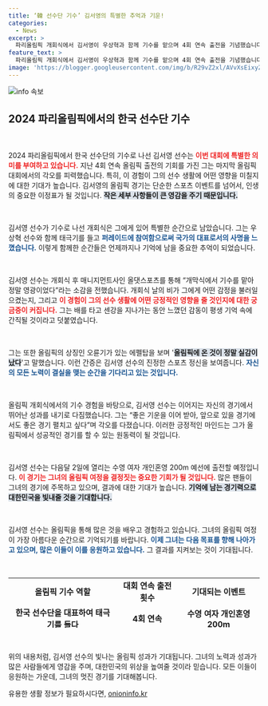```yaml
---
title: ‘韓 선수단 기수’ 김서영의 특별한 추억과 기운!
categories:
  - News
excerpt: >
  파리올림픽 개회식에서 김서영이 우상혁과 함께 기수를 맡으며 4회 연속 출전을 기념했습니다. 특별한 순간을 만끽하며 마지막 올림픽의 각오를 다졌습니다! 다음 달 2일, 그녀의 경기가 기대됩니다!
feature_text: >
  파리올림픽 개회식에서 김서영이 우상혁과 함께 기수를 맡으며 4회 연속 출전을 기념했습니다. 특별한 순간을 만끽하며 마지막 올림픽의 각오를 다졌습니다! 다음 달 2일, 그녀의 경기가 기대됩니다!
image: 'https://blogger.googleusercontent.com/img/b/R29vZ2xl/AVvXsEixyZcFfHzMRdzZMjFBmAUKJYCLCGyLL1o632UiGVXcaFdKo_bkvkuCioo0uUKlGfBVcT3P84aROyZIXSBEx3Aw5nCQ3pTgDom1WDC4m8eifvWiAmWEEVb4x6G_l8C0QH225ldMjyaFvpxGEBGNO37VmDTDMHGhJPq73UglMfDca1-0aw/s1600/blogspot.png'
---
```


<p><img src="https://blogger.googleusercontent.com/img/b/R29vZ2xl/AVvXsEixyZcFfHzMRdzZMjFBmAUKJYCLCGyLL1o632UiGVXcaFdKo_bkvkuCioo0uUKlGfBVcT3P84aROyZIXSBEx3Aw5nCQ3pTgDom1WDC4m8eifvWiAmWEEVb4x6G_l8C0QH225ldMjyaFvpxGEBGNO37VmDTDMHGhJPq73UglMfDca1-0aw/s1600/blogspot.png" alt="info 속보" /></p>

<h2 data-ke-size="size26">2024 파리올림픽에서의 한국 선수단 기수</h2>

<p data-ke-size="size16">&nbsp;</p>

<p>2024 파리올림픽에서 한국 선수단의 기수로 나선 김서영 선수는 <b><span style="color: #ee2323;">이번 대회에 특별한 의미를 부여하고 있습니다.</span></b> 지난 4회 연속 올림픽 출전의 기회를 가진 그는 마지막 올림픽 대회에서의 각오를 피력했습니다. 특히, 이 경험이 그의 선수 생활에 어떤 영향을 미칠지에 대한 기대가 높습니다. 김서영의 올림픽 경기는 단순한 스포츠 이벤트를 넘어서, 인생의 중요한 이정표가 될 것입니다. <b><span style="background-color: #21538527;">작은 세부 사항들이 큰 영감을 주기 때문입니다.</span></b> </p>

<p data-ke-size="size16">&nbsp;</p>

<p>김서영 선수가 기수로 나선 개회식은 그에게 있어 특별한 순간으로 남았습니다. 그는 우상혁 선수와 함께 태극기를 들고 <b><span style="color: #1a5490;">퍼레이드에 참여함으로써 국가의 대표로서의 사명을 느꼈습니다.</span></b> 이렇게 함께한 순간들은 언제까지나 기억에 남을 중요한 추억이 되었습니다.</p>

<p data-ke-size="size16">&nbsp;</p>

<p>김서영 선수는 개회식 후 매니지먼트사인 올댓스포츠를 통해 “개막식에서 기수를 맡아 정말 영광이었다”라는 소감을 전했습니다. 개회식 날의 비가 그에게 어떤 감정을 불러일으켰는지, 그리고 <b><span style="color: #ee2323;">이 경험이 그의 선수 생활에 어떤 긍정적인 영향을 줄 것인지에 대한 궁금증이 커집니다.</span></b> 그는 배를 타고 센강을 지나가는 동안 느꼈던 감동이 평생 기억 속에 간직될 것이라고 덧붙였습니다.</p>

<p data-ke-size="size16">&nbsp;</p>

<p>그는 또한 올림픽의 상징인 오륜기가 있는 에펠탑을 보며 '<b><span style="background-color: #21538527;">올림픽에 온 것이 정말 실감이 났다</span></b>'고 말했습니다. 이런 간증은 김서영 선수의 진정한 스포츠 정신을 보여줍니다. <b><span style="color: #1a5490;">자신의 모든 노력이 결실을 맺는 순간을 기다리고 있는 것입니다.</span></b></p>

<p data-ke-size="size16">&nbsp;</p>

<p>올림픽 개회식에서의 기수 경험을 바탕으로, 김서영 선수는 이어지는 자신의 경기에서 뛰어난 성과를 내기로 다짐했습니다. 그는 “좋은 기운을 이어 받아, 앞으로 있을 경기에서도 좋은 경기 펼치고 싶다”며 각오를 다졌습니다. 이러한 긍정적인 마인드는 그가 올림픽에서 성공적인 경기를 할 수 있는 원동력이 될 것입니다.</p>

<p data-ke-size="size16">&nbsp;</p>

<p>김서영 선수는 다음달 2일에 열리는 수영 여자 개인혼영 200m 예선에 출전할 예정입니다. <b><span style="color: #ee2323;">이 경기는 그녀의 올림픽 여정을 결정짓는 중요한 기회가 될 것입니다.</span></b> 많은 팬들이 그녀의 경기에 주목하고 있으며, 결과에 대한 기대가 높습니다. <b><span style="background-color: #21538527;">기억에 남는 경기력으로 대한민국을 빛내줄 것을 기대합니다.</span></b></p>

<p data-ke-size="size16">&nbsp;</p>

<p>김서영 선수는 올림픽을 통해 많은 것을 배우고 경험하고 있습니다. 그녀의 올림픽 여정이 가장 아름다운 순간으로 기억되기를 바랍니다. <b><span style="color: #1a5490;">이제 그녀는 다음 목표를 향해 나아가고 있으며, 많은 이들이 이를 응원하고 있습니다.</span></b> 그 결과를 지켜보는 것이 기대됩니다. </p>

<p data-ke-size="size16">&nbsp;</p>

<table style="width: 100%; border-collapse: collapse; height: 100px;">
    <tr>
        <td style="text-align: center; height: 17px;"><b>올림픽 기수 역할</b></td>
        <td style="text-align: center; height: 17px;"><b>대회 연속 출전 횟수</b></td>
        <td style="text-align: center; height: 17px;"><b>기대되는 이벤트</b></td>
    </tr>
    <tr>
        <td style="text-align: center; height: 17px;"><b>한국 선수단을 대표하여 태극기를 들다</b></td>
        <td style="text-align: center; height: 17px;"><b>4회 연속</b></td>
        <td style="text-align: center; height: 17px;"><b>수영 여자 개인혼영 200m</b></td>
    </tr>
</table>

<p data-ke-size="size16">&nbsp;</p>

<p>위의 내용처럼, 김서영 선수의 빛나는 올림픽 성과가 기대됩니다. 그녀의 노력과 성과가 많은 사람들에게 영감을 주며, 대한민국의 위상을 높여줄 것이라 믿습니다. 모든 이들이 응원하는 가운데, 그녀의 멋진 경기를 기대해봅니다.</p>
유용한 생활 정보가 필요하시다면, <a href="https://onioninfo.kr" rel="dofollow">onioninfo.kr</a>


